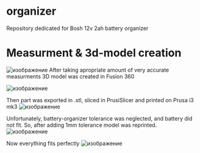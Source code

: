 # organizer
Repository dedicated for Bosh 12v 2ah battery organizer
# Measurment & 3d-model creation

![изображение](https://github.com/user-attachments/assets/e5995af5-a29f-459f-8007-82e4af1d1949)
After taking apropriate amount of very accurate measurments 3D model was created in Fusion 360

![изображение](https://github.com/user-attachments/assets/802ba710-15e6-4f22-939f-d004ae8e7d38)

Then part was exported in .stl, sliced in PrusiSlicer and printed on Prusa i3 mk3
![изображение](https://github.com/user-attachments/assets/420b46c0-614f-4f70-bec4-49be37a2a1b5)

Unfortunately, battery-organizer tolerance was neglected, and battery did not fit. So, after adding 1mm tolerance model was reprinted.
![изображение](https://github.com/user-attachments/assets/3f00b8d7-3135-4d54-a4e8-c28e61b71801)

Now everything fits perfectly
![изображение](https://github.com/user-attachments/assets/5083a20a-53ba-4340-976a-e29fd43aab0f)
